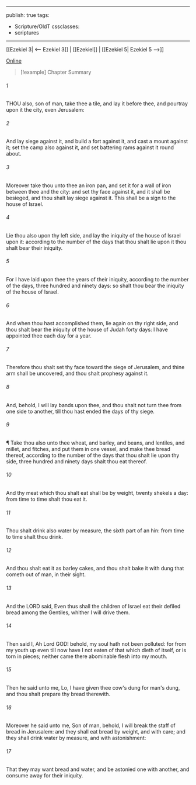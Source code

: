 

---
publish: true
tags:
  - Scripture/OldT
cssclasses:
  - scriptures
---
[[Ezekiel 3| <-- Ezekiel 3]] | [[Ezekiel]] | [[Ezekiel 5| Ezekiel 5 -->]]

[Online](https://churchofjesuschrist.org/study/scriptures/ot/ezek/4?lang=eng)

>[!example] Chapter Summary
>
###### 1
THOU also, son of man, take thee a tile, and lay it before thee, and pourtray upon it the city, even Jerusalem:
###### 2
And lay siege against it, and build a fort against it, and cast a mount against it; set the camp also against it, and set battering rams against it round about.
###### 3
Moreover take thou unto thee an iron pan, and set it for a wall of iron between thee and the city: and set thy face against it, and it shall be besieged, and thou shalt lay siege against it.  This shall be a sign to the house of Israel.
###### 4
Lie thou also upon thy left side, and lay the iniquity of the house of Israel upon it: according to the number of the days that thou shalt lie upon it thou shalt bear their iniquity.
###### 5
For I have laid upon thee the years of their iniquity, according to the number of the days, three hundred and ninety days: so shalt thou bear the iniquity of the house of Israel.
###### 6
And when thou hast accomplished them, lie again on thy right side, and thou shalt bear the iniquity of the house of Judah forty days: I have appointed thee each day for a year.
###### 7
Therefore thou shalt set thy face toward the siege of Jerusalem, and thine arm shall be uncovered, and thou shalt prophesy against it.
###### 8
And, behold, I will lay bands upon thee, and thou shalt not turn thee from one side to another, till thou hast ended the days of thy siege.
###### 9
¶ Take thou also unto thee wheat, and barley, and beans, and lentiles, and millet, and fitches, and put them in one vessel, and make thee bread thereof, according to the number of the days that thou shalt lie upon thy side, three hundred and ninety days shalt thou eat thereof.
###### 10
And thy meat which thou shalt eat shall be by weight, twenty shekels a day: from time to time shalt thou eat it.
###### 11
Thou shalt drink also water by measure, the sixth part of an hin: from time to time shalt thou drink.
###### 12
And thou shalt eat it as barley cakes, and thou shalt bake it with dung that cometh out of man, in their sight.
###### 13
And the LORD said, Even thus shall the children of Israel eat their defiled bread among the Gentiles, whither I will drive them.
###### 14
Then said I, Ah Lord GOD!  behold, my soul hath not been polluted: for from my youth up even till now have I not eaten of that which dieth of itself, or is torn in pieces; neither came there abominable flesh into my mouth.
###### 15
Then he said unto me, Lo, I have given thee cow's dung for man's dung, and thou shalt prepare thy bread therewith.
###### 16
Moreover he said unto me, Son of man, behold, I will break the staff of bread in Jerusalem: and they shall eat bread by weight, and with care; and they shall drink water by measure, and with astonishment:
###### 17
That they may want bread and water, and be astonied one with another, and consume away for their iniquity.



